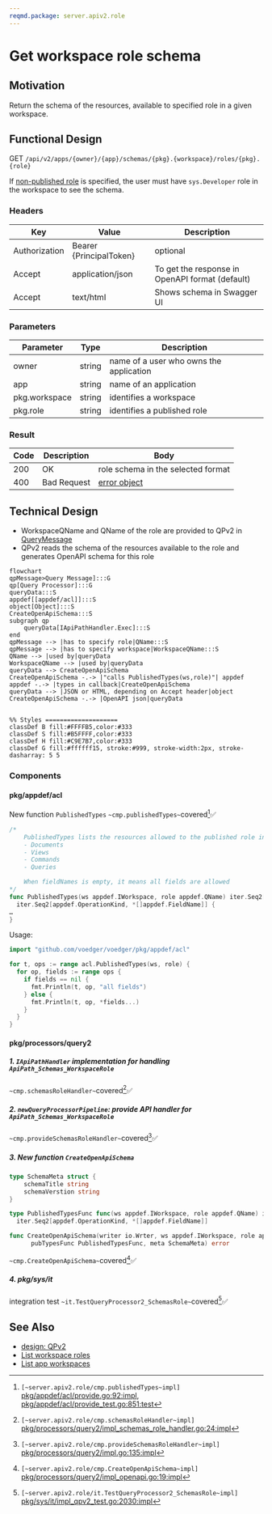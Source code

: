 ```yaml
---
reqmd.package: server.apiv2.role
---
```


# Get workspace role schema

## Motivation

Return the schema of the resources, available to specified role in a given workspace.

## Functional Design

GET `/api/v2/apps/{owner}/{app}/schemas/{pkg}.{workspace}/roles/{pkg}.{role}`

If [non-published role](../authnz/published-roles.md) is specified, the user must have `sys.Developer` role in the workspace to see the schema.

### Headers

| Key | Value | Description |
| --- | --- | --- |
| Authorization | Bearer {PrincipalToken} | optional |
| Accept | application/json | To get the response in OpenAPI format (default) |
| Accept | text/html | Shows schema in Swagger UI |

### Parameters

| Parameter | Type | Description |
| --- | --- | --- |
| owner | string | name of a user who owns the application |
| app | string | name of an application |
| pkg.workspace | string | identifies a workspace |
| pkg.role | string | identifies a published role |

### Result

| Code | Description | Body |
| --- | --- | --- |
| 200 | OK | role schema in the selected format |
| 400 | Bad Request | [error object](errors.md) |

## Technical Design

- WorkspaceQName and QName of the role are provided to QPv2 in [QueryMessage](../design/qp.md#qpMessage)
- QPv2 reads the schema of the resources available to the role and generates OpenAPI schema for this role

```mermaid
flowchart
qpMessage>Query Message]:::G
qp[Query Processor]:::G
queryData:::S
appdef[[appdef/acl]]:::S
object[Object]:::S
CreateOpenApiSchema:::S
subgraph qp
    queryData[IApiPathHandler.Exec]:::S
end
qpMessage --> |has to specify role|QName:::S
qpMessage --> |has to specify workspace|WorkspaceQName:::S
QName --> |used by|queryData
WorkspaceQName --> |used by|queryData
queryData --> CreateOpenApiSchema
CreateOpenApiSchema -.-> |"calls PublishedTypes(ws,role)"| appdef
appdef -.-> |types in callback|CreateOpenApiSchema
queryData --> |JSON or HTML, depending on Accept header|object
CreateOpenApiSchema -.-> |OpenAPI json|queryData


%% Styles ====================
classDef B fill:#FFFFB5,color:#333
classDef S fill:#B5FFFF,color:#333
classDef H fill:#C9E7B7,color:#333
classDef G fill:#ffffff15, stroke:#999, stroke-width:2px, stroke-dasharray: 5 5
```

### Components

#### pkg/appdef/acl

New function `PublishedTypes` `~cmp.publishedTypes~`covered[^1]✅

```go
/*
    PublishedTypes lists the resources allowed to the published role in the workspace and ancestors (including resources available to non-authenticated requests):
    - Documents
    - Views
    - Commands
    - Queries

    When fieldNames is empty, it means all fields are allowed
*/
func PublishedTypes(ws appdef.IWorkspace, role appdef.QName) iter.Seq2[appdef.IType,
  iter.Seq2[appdef.OperationKind, *[]appdef.FieldName]] {
…
}
```

Usage:

```go
import "github.com/voedger/voedger/pkg/appdef/acl"

for t, ops := range acl.PublishedTypes(ws, role) {
  for op, fields := range ops {
    if fields == nil {
      fmt.Println(t, op, "all fields")
    } else {
      fmt.Println(t, op, *fields...)
    }
  }
}
```

#### pkg/processors/query2

##### 1. `IApiPathHandler` implementation for handling `ApiPath_Schemas_WorkspaceRole`

`~cmp.schemasRoleHandler~`covered[^2]✅

##### 2. `newQueryProcessorPipeline`: provide API handler for `ApiPath_Schemas_WorkspaceRole`

`~cmp.provideSchemasRoleHandler~`covered[^3]✅

##### 3. New function `CreateOpenApiSchema`

```go
type SchemaMeta struct {
    schemaTitle string
    schemaVerstion string
}

type PublishedTypesFunc func(ws appdef.IWorkspace, role appdef.QName) iter.Seq2[appdef.IType,
  iter.Seq2[appdef.OperationKind, *[]appdef.FieldName]]

func CreateOpenApiSchema(writer io.Wrter, ws appdef.IWorkspace, role appdef.QName, 
      pubTypesFunc PublishedTypesFunc, meta SchemaMeta) error
```

`~cmp.CreateOpenApiSchema~`covered[^4]✅

##### 4. pkg/sys/it

integration test `~it.TestQueryProcessor2_SchemasRole~`covered[^5]✅

## See Also

- [design: QPv2](../design/qp.md#query-processor-v2-apiv2)
- [List workspace roles](list-ws-roles.md)
- [List app workspaces](list-app-workspaces.md)

[^1]: `[~server.apiv2.role/cmp.publishedTypes~impl]` [pkg/appdef/acl/provide.go:92:impl](https://github.com/voedger/voedger/blob/main/pkg/appdef/acl/provide.go#L92), [pkg/appdef/acl/provide_test.go:851:test](https://github.com/voedger/voedger/blob/main/pkg/appdef/acl/provide_test.go#L851)
[^2]: `[~server.apiv2.role/cmp.schemasRoleHandler~impl]` [pkg/processors/query2/impl_schemas_role_handler.go:24:impl](https://github.com/voedger/voedger/blob/main/pkg/processors/query2/impl_schemas_role_handler.go#L24)
[^3]: `[~server.apiv2.role/cmp.provideSchemasRoleHandler~impl]` [pkg/processors/query2/impl.go:135:impl](https://github.com/voedger/voedger/blob/main/pkg/processors/query2/impl.go#L135)
[^4]: `[~server.apiv2.role/cmp.CreateOpenApiSchema~impl]` [pkg/processors/query2/impl_openapi.go:19:impl](https://github.com/voedger/voedger/blob/main/pkg/processors/query2/impl_openapi.go#L19)
[^5]: `[~server.apiv2.role/it.TestQueryProcessor2_SchemasRole~impl]` [pkg/sys/it/impl_qpv2_test.go:2030:impl](https://github.com/voedger/voedger/blob/main/pkg/sys/it/impl_qpv2_test.go#L2030)
